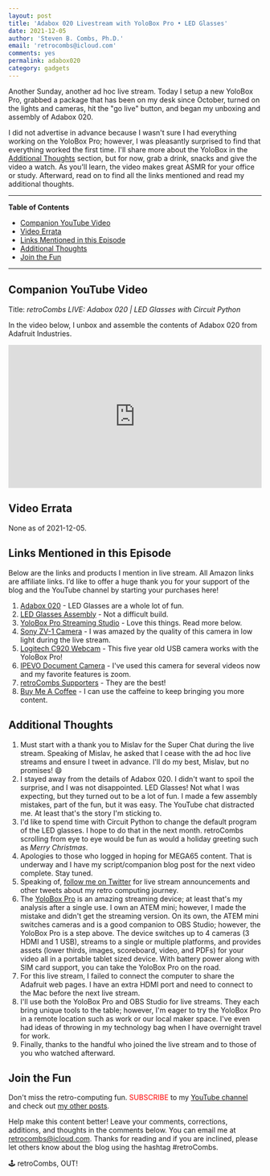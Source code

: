 ```yaml
---
layout: post
title: 'Adabox 020 Livestream with YoloBox Pro • LED Glasses'
date: 2021-12-05
author: 'Steven B. Combs, Ph.D.'
email: 'retrocombs@icloud.com'
comments: yes
permalink: adabox020
category: gadgets
---
```


Another Sunday, another ad hoc live stream.  Today I setup a new YoloBox Pro, grabbed a package that has been on my desk since October, turned on the lights and cameras, hit the "go live" button, and began my unboxing and assembly of Adabox 020. 

I did not advertise in advance because I wasn't sure I had everything working on the YoloBox Pro; however, I was pleasantly surprised to find that everything worked the first time. I'll share more about the YoloBox in the [Additional Thoughts](#additional-thoughts) section, but for now, grab a drink, snacks and give the video a watch. As you'll learn, the video makes great ASMR for your office or study. Afterward, read on to find all the links mentioned and read my additional thoughts.

----

**Table of Contents**

- [Companion YouTube Video](#companion-youtube-video)
- [Video Errata](#video-errata)
- [Links Mentioned in this Episode](#links-mentioned-in-this-episode)
- [Additional Thoughts](#additional-thoughts)
- [Join the Fun](#join-the-fun)

----

## Companion YouTube Video

Title: _‌retroCombs LIVE: Adabox 020 \| LED Glasses with Circuit Python_

In the video below, I unbox and assemble the contents of Adabox 020 from Adafruit Industries.

<div style="position:relative;padding-top:56.25%;"><p><iframe src="https://www.youtube.com/embed/zsTnInOCsZk" frameborder="0" allowfullscreen="true" mozallowfullscreen="true" webkitallowfullscreen="true" style="position:absolute;top:0;left:0;width:100%;height:100%;"></iframe></p></div>

## Video Errata

None as of 2021-12-05.

## Links Mentioned in this Episode

Below are the links and products I mention in live stream. All Amazon links are affiliate links. I’d like to offer a huge thank you for your support of the blog and the YouTube channel by starting your purchases here!

1. [Adabox 020](https://learn.adafruit.com/adabox020) - LED Glasses are a whole lot of fun.
2. [LED Glasses Assembly](https://learn.adafruit.com/adabox020/led-glasses-assembly) - Not a difficult build.
3. [YoloBox Pro Streaming Studio](https://amzn.to/3lXNEcL) - Love this things. Read more below.
4. [Sony ZV-1 Camera](https://amzn.to/3oqVYDt) - I was amazed by the quality of this camera in low light during the live stream.
5. [Logitech C920 Webcam](https://amzn.to/3rALqmX) - This five year old USB camera works with the YoloBox Pro!
6. [IPEVO Document Camera](https://amzn.to/3rD8C4f) - I've used this camera for several videos now and my favorite features is zoom.
7. [retroCombs Supporters](/supporters) - They are the best!
8. [Buy Me A Coffee](https://www.buymeacoffee.com/retroCombs) - I can use the caffeine to keep bringing you more content.

## Additional Thoughts

1. Must start with a thank you to Mislav for the Super Chat during the live stream. Speaking of Mislav, he asked that I cease with the ad hoc live streams and ensure I tweet in advance. I'll do my best, Mislav, but no promises! 😄
2. I stayed away from the details of Adabox 020. I didn't want to spoil the surprise, and I was not disappointed. LED Glasses! Not what I was expecting, but they turned out to be a lot of fun. I made a few assembly mistakes, part of the fun, but it was easy. The YouTube chat distracted me. At least that's the story I'm sticking to.
3. I'd like to spend time with Circuit Python to change the default program of the LED glasses. I hope to do that in the next month. retroCombs scrolling from eye to eye would be fun as would a holiday greeting such as *Merry Christmas*.
4. Apologies to those who logged in hoping for MEGA65 content. That is underway and I have my script/companion blog post for the next video complete. Stay tuned.
5. Speaking of, [follow me on Twitter](https://www.twitter.com/stevencombs) for live stream announcements and other tweets about my retro computing journey.
6. The [YoloBox Pro](https://amzn.to/3lXNEcL) is an amazing streaming device; at least that's my analysis after a single use. I own an ATEM mini; however, I made the mistake and didn't get the streaming version. On its own, the ATEM mini switches cameras and is a good companion to OBS Studio; however, the YoloBox Pro is a step above. The device switches up to 4 cameras (3 HDMI and 1 USB), streams to a single or multiple platforms, and provides assets (lower thirds, images, scoreboard, video, and PDFs) for your video all in a portable tablet sized device. With battery power along with SIM card support, you can take the YoloBox Pro on the road.
7. For this live stream, I failed to connect the computer to share the Adafruit web pages. I have an extra HDMI port and need to connect to the Mac before the next live stream.
8. I'll use both the YoloBox Pro and OBS Studio for live streams. They each bring unique tools to the table; however, I'm eager to try the YoloBox Pro in a remote location such as work or our local maker space. I've even had ideas of throwing in my technology bag when I have overnight travel for work.
9. Finally, thanks to the handful who joined the live stream and to those of you who watched afterward.

## Join the Fun

Don't miss the retro-computing fun. <font color="red">SUBSCRIBE</font> to my [YouTube channel](https://www.youtube.com/stevencombs) and check out [my other posts]().

Help make this content better! Leave your comments, corrections, additions, and thoughts in the comments below. You can email me at [retrocombs@icloud.com](mailto:retrocombs@icloud.com). Thanks for reading and if you are inclined, please let others know about the blog using the hashtag #retroCombs.

🕹️ retroCombs, OUT!
